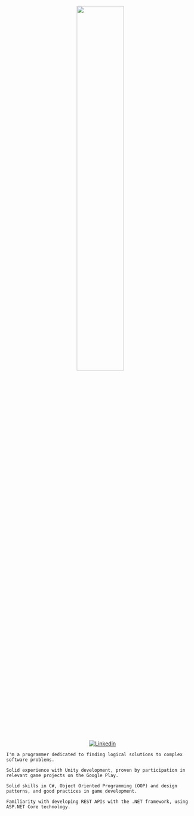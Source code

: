<p align="center"><img width=50% src="https://media.giphy.com/media/IThjAlJnD9WNO/giphy.gif"></p>
 
 <p align="center">
    &nbsp;&nbsp;&nbsp;
    <a href="https://www.youtube.com/c/ÁreadaProgramação"><img alt="Linkedin" src="https://img.shields.io/youtube/channel/subscribers/UCXKSo8RSfVmrawXleZ-_arg?style=social"></a><a href="https://www.linkedin.com/in/alfredo1995/" target="_blank"></a>&nbsp;
</p>     
      
    I'm a programmer dedicated to finding logical solutions to complex software problems.

    Solid experience with Unity development, proven by participation in relevant game projects on the Google Play.

    Solid skills in C#, Object Oriented Programming (OOP) and design patterns, and good practices in game development.

    Familiarity with developing REST APIs with the .NET framework, using ASP.NET Core technology.
 




